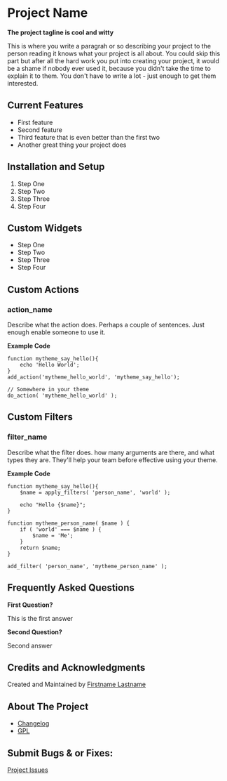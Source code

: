 
# Project Name

__The project tagline is cool and witty__

This is where you write a paragrah or so describing your project to the person
reading it knows what your project is all about. You could skip this part but
after all the hard work you put into creating your project, it would be a shame
if nobody ever used it, because you didn't take the time to explain it to them.
You don't have to write a lot - just enough to get them interested.


## Current Features

* First feature
* Second feature
* Third feature that is even better than the first two
* Another great thing your project does



## Installation and Setup

1. Step One
1. Step Two
1. Step Three
1. Step Four



## Custom Widgets

* Step One
* Step Two
* Step Three
* Step Four



## Custom Actions 

### action_name

Describe what the action does. Perhaps a couple of sentences. 
Just enough enable someone to use it.

**Example Code**

```
function mytheme_say_hello(){
	echo 'Hello World';
}
add_action('mytheme_hello_world', 'mytheme_say_hello');

// Somewhere in your theme
do_action( 'mytheme_hello_world' );
``` 



## Custom Filters 

### filter_name

Describe what the filter does. how many arguments are there, and what types they
are. They'll help your team before effective using your theme. 

**Example Code**

```
function mytheme_say_hello(){
	$name = apply_filters( 'person_name', 'world' );

	echo "Hello {$name}";
}

function mytheme_person_name( $name ) {
	if ( 'world' === $name ) {
		$name = 'Me';
	}
	return $name;
} 

add_filter( 'person_name', 'mytheme_person_name' );
``` 


## Frequently Asked Questions

__First Question?__

This is the first answer

__Second Question?__

Second answer



## Credits and Acknowledgments

Created and Maintained by [Firstname Lastname](http://example.com)



## About The Project

* [Changelog](../../blob/master/CHANGELOG.md)
* [GPL](http://opensource.org/licenses/GPL-3.0)



## Submit Bugs & or Fixes:

[Project Issues](https://github.com/your-github-id/your-project/issues)


